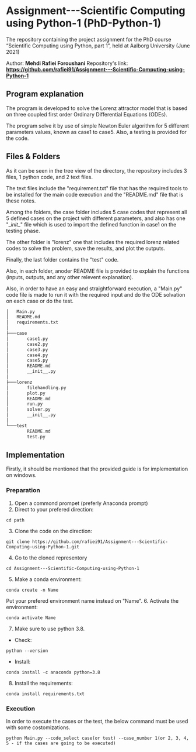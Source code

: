 # Assignment---Scientific Computing using Python-1 (PhD-Python-1)

The repository containing the project assignment for the PhD course “Scientific Computing using Python, part 1”, held at Aalborg University (June 2021)

Author: **Mehdi Rafiei Foroushani**
Repository's link: **https://github.com/rafiei91/Assignment---Scientific-Computing-using-Python-1**

## Program explanation

The program is developed to solve the Lorenz attractor model that is based on three coupled first order Ordinary Differential Equations (ODEs). 

The program solve it by use of simple Newton Euler algorithm for 5 different parameters values, known as case1 to case5. Also, a testing is provided for the code.

## Files & Folders

As it can be seen in the tree view of the directory, the repository includes 3 files, 1 python code, and 2 text files.

The text files include the "requirement.txt" file that has the required tools to be installed for the main code execution and the "README.md" file that is these notes.

Among the folders, the case folder includes 5 case codes that represent all 5 defined cases on the project with different parameters, and also has one "\__init__\" file which is used to import the defined function in case1 on the testing phase.

The other folder is "lorenz" one that includes the required lorenz related codes to solve the problem, save the results, and plot the outputs.

Finally, the last folder contains the "test" code.

Also, in each folder, anoder README file is provided to explain the functions (inputs, outputs, and any other relevent explanation).

Also, in order to have an easy and straightforward execution, a "Main.py" code file is made to run it with the required input and do the ODE solvation on each case or do the test.

```bash
│   Main.py
│   README.md
│   requirements.txt
│
├───case
│       case1.py
│       case2.py
│       case3.py
│       case4.py
│       case5.py
│       README.md
│       __init__.py
│
├───lorenz
│       filehandling.py
│       plot.py
│       README.md
│       run.py
│       solver.py
│       __init__.py
│
└───test
        README.md
        test.py
```

## Implementation

Firstly, it should be mentioned that the provided guide is for implementation on windows.

### Preparation

1. Open a commond prompet (preferly Anaconda prompt)
2. Direct to your prefered direction:
```
cd path
```
3. Clone the code on the direction:
```
git clone https://github.com/rafiei91/Assignment---Scientific-Computing-using-Python-1.git
```
4. Go to the cloned representory
```
cd Assignment---Scientific-Computing-using-Python-1
```
5. Make a conda environment:
```
conda create -n Name
```
Put your prefered environment name instead on "Name".
6. Activate the environment:
```
conda activate Name
```
7. Make sure to use python 3.8.
- Check:
```
python --version
```
- Install:
```
conda install -c anaconda python=3.8
```
8. Install the requirements:
```
conda install requirements.txt
```
### Execution

In order to execute the cases or the test, the below command must be used with some costomizations.
```
python Main.py --code_select case(or test) --case_number 1(or 2, 3, 4, 5 - if the cases are going to be executed)
```
